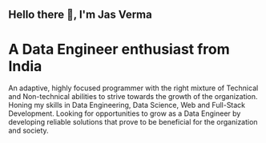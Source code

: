 ## Hello there 👋, I'm Jas Verma
# A Data Engineer enthusiast from India
An adaptive, highly focused programmer with the right mixture of Technical and Non-technical abilities to strive towards the growth of the organization.
Honing my skills in Data Engineering, Data Science, Web and Full-Stack Development.
Looking for opportunities to grow as a Data Engineer by developing reliable solutions that prove to be beneficial for the organization and society.
